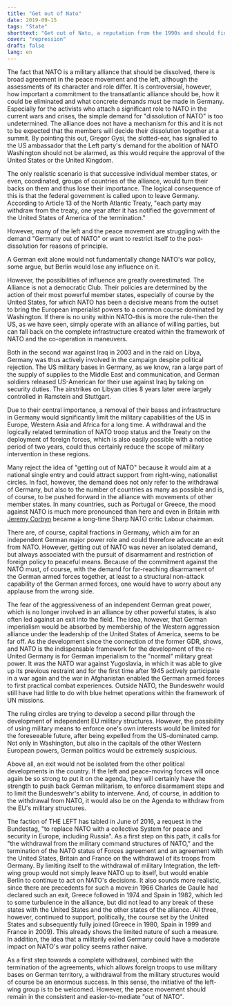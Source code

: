 ```yaml
---
title: "Get out of Nato"
date: 2019-09-15
tags: "State"
shorttext: "Get out of Nato, a reputation from the 1990s and should finally be realized ..."
cover: "repression"
draft: false
lang: en
---
```


The fact that NATO is a military alliance that should be dissolved, there is broad agreement in the peace movement and the left, although the assessments of its character and role differ. It is controversial, however, how important a commitment to the transatlantic alliance should be, how it could be eliminated and what concrete demands must be made in Germany. Especially for the activists who attach a significant role to NATO in the current wars and crises, the simple demand for "dissolution of NATO" is too undetermined. The alliance does not have a mechanism for this and it is not to be expected that the members will decide their dissolution together at a summit. By pointing this out, Gregor Gysi, the slotted-ear, has signalled to the US ambassador that the Left party's demand for the abolition of NATO Washington should not be alarmed, as this would require the approval of the United States or the United Kingdom.

The only realistic scenario is that successive individual member states, or even, coordinated, groups of countries of the alliance, would turn their backs on them and thus lose their importance. The logical consequence of this is that the federal government is called upon to leave Germany. According to Article 13 of the North Atlantic Treaty, "each party may withdraw from the treaty, one year after it has notified the government of the United States of America of the termination."

However, many of the left and the peace movement are struggling with the demand "Germany out of NATO" or want to restrict itself to the post-dissolution for reasons of principle.

A German exit alone would not fundamentally change NATO's war policy, some argue, but Berlin would lose any influence on it.

However, the possibilities of influence are greatly overestimated. The Alliance is not a democratic Club. Their policies are determined by the action of their most powerful member states, especially of course by the United States, for which NATO has been a decisive means from the outset to bring the European imperialist powers to a common course dominated by Washington. If there is no unity within NATO-this is more the rule-then the US, as we have seen, simply operate with an alliance of willing parties, but can fall back on the complete infrastructure created within the framework of NATO and the co-operation in maneuvers.

Both in the second war against Iraq in 2003 and in the raid on Libya, Germany was thus actively involved in the campaign despite political rejection. The US military bases in Germany, as we know, ran a large part of the supply of supplies to the Middle East and communication, and German soldiers released US-American for their use against Iraq by taking on security duties. The airstrikes on Libyan cities 8 years later were largely controlled in Ramstein and Stuttgart.

Due to their central importance, a removal of their bases and infrastructure in Germany would significantly limit the military capabilities of the US in Europe, Western Asia and Africa for a long time. A withdrawal and the logically related termination of NATO troop status and the Treaty on the deployment of foreign forces, which is also easily possible with a notice period of two years, could thus certainly reduce the scope of military intervention in these regions.

Many reject the idea of "getting out of NATO" because it would aim at a national single entry and could attract support from right-wing, nationalist circles. In fact, however, the demand does not only refer to the withdrawal of Germany, but also to the number of countries as many as possible and is, of course, to be pushed forward in the alliance with movements of other member states. In many countries, such as Portugal or Greece, the mood against NATO is much more pronounced than here and even in Britain with [Jeremy Corbyn](https://www.telegraph.co.uk/news/politics/Jeremy_Corbyn/11829048/Jeremy-Corbyn-backtracks-on-calls-for-Britain-to-leave-Nato.html "Jeremy Corbyn backtracks on calls for Britain to leave Nato") became a long-time Sharp NATO critic Labour chairman.

There are, of course, capital fractions in Germany, which aim for an independent German major power role and could therefore advocate an exit from NATO. However, getting out of NATO was never an isolated demand, but always associated with the pursuit of disarmament and restriction of foreign policy to peaceful means. Because of the commitment against the NATO must, of course, with the demand for far-reaching disarmament of the German armed forces together, at least to a structural non-attack capability of the German armed forces, one would have to worry about any applause from the wrong side.

The fear of the aggressiveness of an independent German great power, which is no longer involved in an alliance by other powerful states, is also often led against an exit into the field. The idea, however, that German imperialism would be absorbed by membership of the Western aggression alliance under the leadership of the United States of America, seems to be far off. As the development since the connection of the former GDR, shows, and NATO is the indispensable framework for the development of the re-United Germany is for German imperialism to the "normal" military great power. It was the NATO war against Yugoslavia, in which it was able to give up its previous restraint and for the first time after 1945 actively participate in a war again and the war in Afghanistan enabled the German armed forces to first practical combat experiences. Outside NATO, the Bundeswehr would still have had little to do with blue helmet operations within the framework of UN missions.

The ruling circles are trying to develop a second pillar through the development of independent EU military structures. However, the possibility of using military means to enforce one's own interests would be limited for the foreseeable future, after being expelled from the US-dominated camp. Not only in Washington, but also in the capitals of the other Western European powers, German politics would be extremely suspicious.

Above all, an exit would not be isolated from the other political developments in the country. If the left and peace-moving forces will once again be so strong to put it on the agenda, they will certainly have the strength to push back German militarism, to enforce disarmament steps and to limit the Bundeswehr's ability to intervene. And, of course, in addition to the withdrawal from NATO, it would also be on the Agenda to withdraw from the EU's military structures.

The faction of THE LEFT has tabled in June of 2016, a request in the Bundestag, "to replace NATO with a collective System for peace and security in Europe, including Russia". As a first step on this path, it calls for "the withdrawal from the military command structures of NATO," and the termination of the NATO status of Forces agreement and an agreement with the United States, Britain and France on the withdrawal of its troops from Germany. By limiting itself to the withdrawal of military Integration, the left-wing group would not simply leave NATO up to itself, but would enable Berlin to continue to act on NATO's decisions. It also sounds more realistic, since there are precedents for such a move:in 1966 Charles de Gaulle had declared such an exit, Greece followed in 1974 and Spain in 1982, which led to some turbulence in the alliance, but did not lead to any break of these states with the United States and the other states of the alliance. All three, however, continued to support, politically, the course set by the United States and subsequently fully joined (Greece in 1980, Spain in 1999 and France in 2009). This already shows the limited nature of such a measure. In addition, the idea that a militarily exiled Germany could have a moderate impact on NATO's war policy seems rather naive.

As a first step towards a complete withdrawal, combined with the termination of the agreements, which allows foreign troops to use military bases on German territory, a withdrawal from the military structures would of course be an enormous success. In this sense, the initiative of the left-wing group is to be welcomed. However, the peace movement should remain in the consistent and easier-to-mediate "out of NATO".
